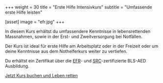 +++
weight = 30
title = "Erste Hilfe Intensivkurs"
subtitle = "Umfassende erste Hilfe leisten"

[asset]
  image = "efr.jpg"
+++

In diesem Kurs erhältst du umfassendere Kenntnisse in lebensrettenden Massnahmen,
sowie in der Erst- und Zweitversorgung bei Notfällen.

Der Kurs ist ideal für erste Hilfe am Arbeitsplatz oder in der Freizeit 
oder um deine Kenntnisse aus dem Nothelferkurs weiter zu vertiefen.

Du erhältst ein Zertifikat über die [EFR](https://emergencyfirstresponse.com)- und [SRC](https://www.resuscitation.ch/)-zertifizierte BLS-AED Ausbildung.

[Jetzt Kurs buchen und Leben retten](/kurse/erste-hilfe/)